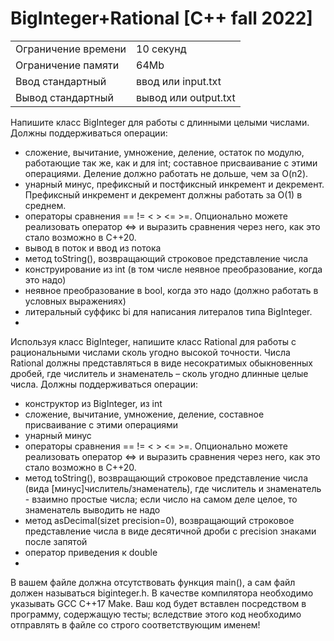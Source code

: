 # BigInteger+Rational [C++ fall 2022]

|   |   |
|---|---|
| Ограничение времени |	10 секунд |
| Ограничение памяти |	64Mb |
| Ввод	стандартный | ввод или input.txt |
| Вывод	стандартный | вывод или output.txt |
Напишите класс BigInteger для работы с длинными целыми числами. Должны поддерживаться операции:

* сложение, вычитание, умножение, деление, остаток по модулю, работающие так же, как и для int; составное присваивание с этими операциями. Деление должно работать не дольше, чем за O(n2).
* унарный минус, префиксный и постфиксный инкремент и декремент. Префиксный инкремент и декремент должны работать за O(1) в среднем.
* операторы сравнения == != < > <= >=. Опционально можете реализовать оператор <=> и выразить сравнения через него, как это стало возможно в C++20.
* вывод в поток и ввод из потока
* метод toString(), возвращающий строковое представление числа
* конструирование из int (в том числе неявное преобразование, когда это надо)
* неявное преобразование в bool, когда это надо (должно работать в условных выражениях)
* литеральный суффикс bi для написания литералов типа BigInteger.
* 
Используя класс BigInteger, напишите класс Rational для работы с рациональными числами сколь угодно высокой точности. Числа Rational должны представляться в виде несократимых обыкновенных дробей, где числитель и знаменатель – сколь угодно длинные целые числа. Должны поддерживаться операции:

* конструктор из BigInteger, из int
* сложение, вычитание, умножение, деление, составное присваивание с этими операциями
* унарный минус
* операторы сравнения == != < > <= >=. Опционально можете реализовать оператор <=> и выразить сравнения через него, как это стало возможно в C++20.
* метод toString(), возвращающий строковое представление числа (вида [минус]числитель/знаменатель), где числитель и знаменатель - взаимно простые числа; если число на самом деле целое, то знаменатель выводить не надо
* метод asDecimal(sizet precision=0), возвращающий строковое представление числа в виде десятичной дроби с precision знаками после запятой
* оператор приведения к double
* 
В вашем файле должна отсутствовать функция main(), а сам файл должен называться biginteger.h. В качестве компилятора необходимо указывать GCC C++17 Make. Ваш код будет вставлен посредством  в программу, содержащую тесты; вследствие этого код необходимо отправлять в файле со строго соответствующим именем!
